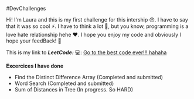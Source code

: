#DevChallenges

Hi! I'm Laura and this is my first challenge for this intership 😯. I have to say that it was so cool ⚡. I have to think a lot 🧠, but you know, programming is a love hate relationship hehe ♥. I hope you enjoy my code and obviously I hope your feedBack! 💌

This is my link to ***LeetCode:*** 💻:
[Go to the best code ever!!! hahaha](https://leetcode.com/lceballosa/)

**Excercices I have done**


*   Find the Distinct Difference Array (Completed and submitted)
*   Word Search (Completed and submitted)
*   Sum of Distances in Tree (In progress. So HARD)
